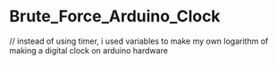 # Brute_Force_Arduino_Clock
// instead of using timer, i used variables to make my own logarithm of making a digital clock on arduino hardware
